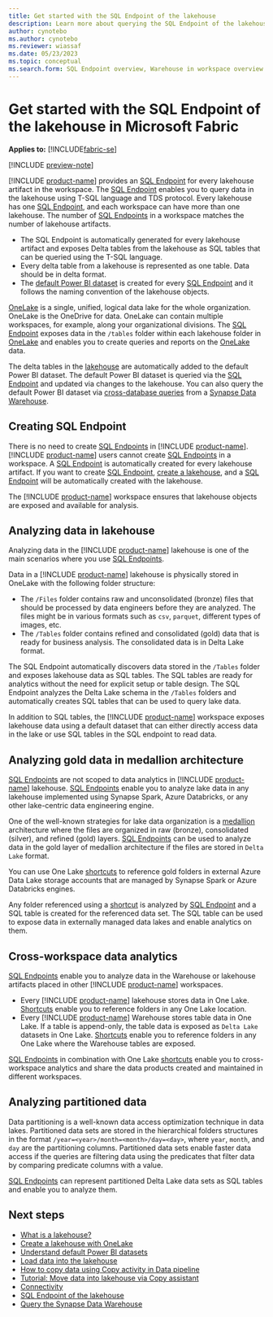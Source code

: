 ```yaml
---
title: Get started with the SQL Endpoint of the lakehouse
description: Learn more about querying the SQL Endpoint of the lakehouse in Microsoft Fabric.
author: cynotebo
ms.author: cynotebo
ms.reviewer: wiassaf
ms.date: 05/23/2023
ms.topic: conceptual
ms.search.form: SQL Endpoint overview, Warehouse in workspace overview # This article's title should not change. If so, contact engineering.
---
```

# Get started with the SQL Endpoint of the lakehouse in Microsoft Fabric

**Applies to:** [!INCLUDE[fabric-se](includes/applies-to-version/fabric-se.md)]

[!INCLUDE [preview-note](../includes/preview-note.md)]

[!INCLUDE [product-name](../includes/product-name.md)] provides an [SQL Endpoint](data-warehousing.md#sql-endpoint-of-the-lakehouse) for every lakehouse artifact in the workspace. The [SQL Endpoint](data-warehousing.md#sql-endpoint-of-the-lakehouse) enables you to query data in the lakehouse using T-SQL language and TDS protocol. Every lakehouse has one [SQL Endpoint](data-warehousing.md#sql-endpoint-of-the-lakehouse), and each workspace can have more than one lakehouse. The number of [SQL Endpoints](data-warehousing.md#sql-endpoint-of-the-lakehouse) in a workspace matches the number of lakehouse artifacts.
- The SQL Endpoint is automatically generated for every lakehouse artifact and exposes Delta tables from the lakehouse as SQL tables that can be queried using the T-SQL language.
- Every delta table from a lakehouse is represented as one table. Data should be in delta format.
- The [default Power BI dataset](datasets.md) is created for every [SQL Endpoint](data-warehousing.md#sql-endpoint-of-the-lakehouse) and it follows the naming convention of the lakehouse objects.
 
[OneLake](../onelake/onelake-overview.md) is a single, unified, logical data lake for the whole organization. OneLake is the OneDrive for data. OneLake can contain multiple workspaces, for example, along your organizational divisions. The [SQL Endpoint](data-warehousing.md#sql-endpoint-of-the-lakehouse) exposes data in the `/tables` folder within each lakehouse folder in [OneLake](../onelake/onelake-overview.md) and enables you to create queries and reports on the [OneLake](../onelake/onelake-overview.md) data. 

The delta tables in the [lakehouse](../data-engineering/lakehouse-overview.md) are automatically added to the default Power BI dataset. The default Power BI dataset is queried via the [SQL Endpoint](data-warehousing.md#sql-endpoint-of-the-lakehouse) and updated via changes to the lakehouse. You can also query the default Power BI dataset via [cross-database queries](query-warehouse.md#write-a-cross-database-query) from a [Synapse Data Warehouse](data-warehousing.md#synapse-data-warehouse).

## Creating SQL Endpoint

There is no need to create [SQL Endpoints](data-warehousing.md#sql-endpoint-of-the-lakehouse) in [!INCLUDE [product-name](../includes/product-name.md)]. [!INCLUDE [product-name](../includes/product-name.md)] users cannot create [SQL Endpoints](data-warehousing.md#sql-endpoint-of-the-lakehouse) in a workspace. A [SQL Endpoint](data-warehousing.md#sql-endpoint-of-the-lakehouse) is automatically created for every lakehouse artifact. If you want to create [SQL Endpoint](data-warehousing.md#sql-endpoint-of-the-lakehouse), [create a lakehouse](../onelake/create-lakehouse-onelake.md), and a [SQL Endpoint](data-warehousing.md#sql-endpoint-of-the-lakehouse) will be automatically created with the lakehouse.

The [!INCLUDE [product-name](../includes/product-name.md)] workspace ensures that lakehouse objects are exposed and available for analysis.

## Analyzing data in lakehouse

Analyzing data in the [!INCLUDE [product-name](../includes/product-name.md)] lakehouse is one of the main scenarios where you use [SQL Endpoints](data-warehousing.md#sql-endpoint-of-the-lakehouse). 

Data in a [!INCLUDE [product-name](../includes/product-name.md)] lakehouse is physically stored in OneLake with the following folder structure:
- The `/Files` folder contains raw and unconsolidated (bronze) files that should be processed by data engineers before they are analyzed. The files might be in various formats such as `csv`, `parquet`, different types of images, etc.
- The `/Tables` folder contains refined and consolidated (gold) data that is ready for business analysis. The consolidated data is in Delta Lake format.

The SQL Endpoint automatically discovers data stored in the `/Tables` folder and exposes lakehouse data as SQL tables. The SQL tables are ready for analytics without the need for explicit setup or table design. The SQL Endpoint analyzes the Delta Lake schema in the `/Tables` folders and automatically creates SQL tables that can be used to query lake data.

In addition to SQL tables, the [!INCLUDE [product-name](../includes/product-name.md)] workspace exposes lakehouse data using a default dataset that can either directly access data in the lake or use SQL tables in the SQL endpoint to read data.

## Analyzing gold data in medallion architecture

[SQL Endpoints](data-warehousing.md#sql-endpoint-of-the-lakehouse) are not scoped to data analytics in [!INCLUDE [product-name](../includes/product-name.md)] lakehouse. [SQL Endpoints](data-warehousing.md#sql-endpoint-of-the-lakehouse) enable you to analyze lake data in any lakehouse implemented using Synapse Spark, Azure Databricks, or any other lake-centric data engineering engine. 

One of the well-known strategies for lake data organization is a [medallion](https://learn.microsoft.com/azure/databricks/lakehouse/medallion) architecture where the files are organized in raw (bronze), consolidated (silver), and refined (gold) layers. [SQL Endpoints](data-warehousing.md#sql-endpoint-of-the-lakehouse) can be used to analyze data in the gold layer of medallion architecture if the files are stored in `Delta Lake` format.

You can use One Lake [shortcuts](../data-engineering/lakehouse-shortcuts.md) to reference gold folders in external Azure Data Lake storage accounts that are managed by Synapse Spark or Azure Databricks engines. 

Any folder referenced using a [shortcut](../data-engineering/lakehouse-shortcuts.md) is analyzed by [SQL Endpoint](data-warehousing.md#sql-endpoint-of-the-lakehouse) and a SQL table is created for the referenced data set. The SQL table can be used to expose data in externally managed data lakes and enable analytics on them.

## Cross-workspace data analytics

[SQL Endpoints](data-warehousing.md#sql-endpoint-of-the-lakehouse) enable you to analyze data in the Warehouse or lakehouse artifacts placed in other [!INCLUDE [product-name](../includes/product-name.md)] workspaces.
- Every [!INCLUDE [product-name](../includes/product-name.md)] lakehouse stores data in One Lake. [Shortcuts](../data-engineering/lakehouse-shortcuts.md) enable you to reference folders in any One Lake location.
- Every [!INCLUDE [product-name](../includes/product-name.md)] Warehouse stores table data in One Lake. If a table is append-only, the table data is exposed as `Delta Lake` datasets in One Lake. [Shortcuts](../data-engineering/lakehouse-shortcuts.md) enable you to reference folders in any One Lake where the Warehouse tables are exposed.

[SQL Endpoints](data-warehousing.md#sql-endpoint-of-the-lakehouse) in combination with One Lake [shortcuts](../data-engineering/lakehouse-shortcuts.md) enable you to cross-workspace analytics and share the data products created and maintained in different workspaces.

## Analyzing partitioned data

Data partitioning is a well-known data access optimization technique in data lakes. Partitioned data sets are stored in the hierarchical folders structures in the format `/year=<year>/month=<month>/day=<day>`, where `year`, `month`, and `day` are the partitioning columns. Partitioned data sets enable faster data access if the queries are filtering data using the predicates that filter data by comparing predicate columns with a value.

[SQL Endpoints](data-warehousing.md#sql-endpoint-of-the-lakehouse) can represent partitioned Delta Lake data sets as SQL tables and enable you to analyze them.

## Next steps

- [What is a lakehouse?](../data-engineering/lakehouse-overview.md)
- [Create a lakehouse with OneLake](../onelake/create-lakehouse-onelake.md)
- [Understand default Power BI datasets](datasets.md)
- [Load data into the lakehouse](../data-engineering/load-data-lakehouse.md)
- [How to copy data using Copy activity in Data pipeline](../data-factory/copy-data-activity.md)
- [Tutorial: Move data into lakehouse via Copy assistant](../data-factory/tutorial-move-data-lakehouse-copy-assistant.md)
- [Connectivity](connectivity.md)
- [SQL Endpoint of the lakehouse](data-warehousing.md#sql-endpoint-of-the-lakehouse)
- [Query the Synapse Data Warehouse](query-warehouse.md)
